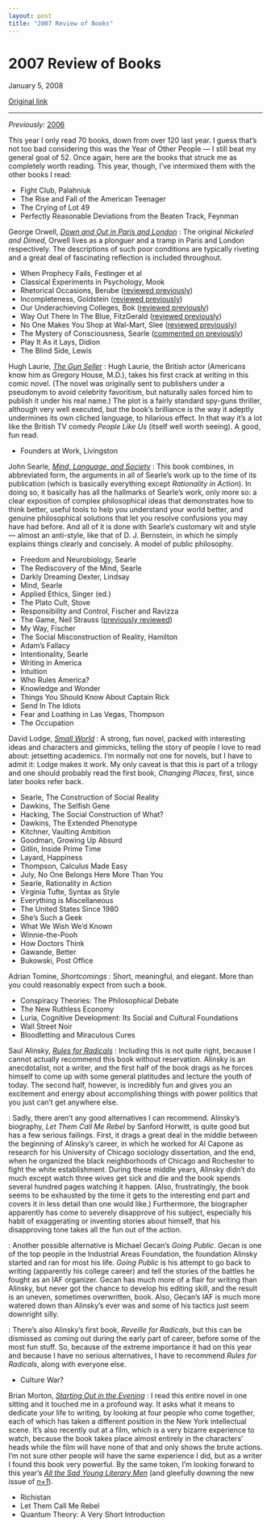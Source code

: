 ```yaml
---
layout: post
title: "2007 Review of Books"
---
```

2007 Review of Books
====================

January 5, 2008

[Original link](http://www.aaronsw.com/weblog/books2007)

* * * * *

*Previously:* [2006](http://www.aaronsw.com/weblog/books2006)

This year I only read 70 books, down from over 120 last year. I guess
that’s not too bad considering this was the Year of Other People — I
still beat my general goal of 52. Once again, here are the books that
struck me as completely worth reading. This year, though, I’ve
intermixed them with the other books I read:

-   Fight Club, Palahniuk
-   The Rise and Fall of the American Teenager
-   The Crying of Lot 49
-   Perfectly Reasonable Deviations from the Beaten Track, Feynman

George Orwell, *[Down and Out in Paris and London](http://www.orwell.ru/library/novels/Down_and_Out_in_Paris_and_London/english/)* 
:   The original *Nickeled and Dimed*, Orwell lives as a plonguer and a
    tramp in Paris and London respectively. The descriptions of such
    poor conditions are typically riveting and a great deal of
    fascinating reflection is included throughout.

-   When Prophecy Fails, Festinger et al
-   Classical Experiments in Psychology, Mook
-   Rhetorical Occasions, Berube ([reviewed
    previously](http://www.aaronsw.com/weblog/rhetocc))
-   Incompleteness, Goldstein ([reviewed
    previously](http://www.aaronsw.com/weblog/godel))
-   Our Underachieving Colleges, Bok ([reviewed
    previously](http://www.aaronsw.com/weblog/underbok))
-   Way Out There In The Blue, FitzGerald ([reviewed
    previously](http://www.aaronsw.com/weblog/intheblue))
-   No One Makes You Shop at Wal-Mart, Slee ([reviewed
    previously](http://www.aaronsw.com/weblog/nobodyshops))
-   The Mystery of Consciousness, Searle ([commented on
    previously](http://www.aaronsw.com/weblog/searle))
-   Play It As it Lays, Didion
-   The Blind Side, Lewis

Hugh Laurie, *[The Gun Seller](http://books.theinfo.org/go/067102082X)* 
:   Hugh Laurie, the British actor (Americans know him as Gregory House,
    M.D.), takes his first crack at writing in this comic novel. (The
    novel was originally sent to publishers under a pseudonym to avoid
    celebrity favoritism, but naturally sales forced him to publish it
    under his real name.) The plot is a fairly standard spy-guns
    thriller, although very well executed, but the book’s brilliance is
    the way it adeptly undermines its own cliched language, to hilarious
    effect. In that way it’s a lot like the British TV comedy *People
    Like Us* (itself well worth seeing). A good, fun read.

-   Founders at Work, Livingston

John Searle, *[Mind, Language, and Society](http://books.theinfo.org/go/0465045219)* 
:   This book combines, in abbreviated form, the arguments in all of
    Searle’s work up to the time of its publication (which is basically
    everything except *Rationality in Action*). In doing so, it
    basically has all the hallmarks of Searle’s work, only more so: a
    clear exposition of complex philosophical ideas that demonstrates
    how to think better, useful tools to help you understand your world
    better, and genuine philosophical solutions that let you resolve
    confusions you may have had before. And all of it is done with
    Searle’s customary wit and style — almost an anti-style, like that
    of D. J. Bernstein, in which he simply explains things clearly and
    concisely. A model of public philosophy.

-   Freedom and Neurobiology, Searle
-   The Rediscovery of the Mind, Searle
-   Darkly Dreaming Dexter, Lindsay
-   Mind, Searle
-   Applied Ethics, Singer (ed.)
-   The Plato Cult, Stove
-   Responsibility and Control, Fischer and Ravizza
-   The Game, Neil Strauss ([previously
    reviewed](http://www.aaronsw.com/weblog/thegame))
-   My Way, Fischer
-   The Social Misconstruction of Reality, Hamilton
-   Adam’s Fallacy
-   Intentionality, Searle
-   Writing in America
-   Intuition
-   Who Rules America?
-   Knowledge and Wonder
-   Things You Should Know About Captain Rick
-   Send In The Idiots
-   Fear and Loathing in Las Vegas, Thompson
-   The Occupation

David Lodge, *[Small World](http://books.theinfo.org/go/0140072659)* 
:   A strong, fun novel, packed with interesting ideas and characters
    and gimmicks, telling the story of people I love to read about:
    jetsetting academics. I’m normally not one for novels, but I have to
    admit it: Lodge makes it work. My only caveat is that this is part
    of a trilogy and one should probably read the first book, *Changing
    Places*, first, since later books refer back.

-   Searle, The Construction of Social Reality
-   Dawkins, The Selfish Gene
-   Hacking, The Social Construction of What?
-   Dawkins, The Extended Phenotype
-   Kitchner, Vaulting Ambition
-   Goodman, Growing Up Absurd
-   Gitlin, Inside Prime Time
-   Layard, Happiness
-   Thompson, Calculus Made Easy
-   July, No One Belongs Here More Than You
-   Searle, Rationality in Action
-   Virginia Tufte, Syntax as Style
-   Everything is Miscellaneous
-   The United States Since 1980
-   She’s Such a Geek
-   What We Wish We’d Known
-   Winnie-the-Pooh
-   How Doctors Think
-   Gawande, Better
-   Bukowski, Post Office

Adrian Tomine, *Shortcomings* 
:   Short, meaningful, and elegant. More than you could reasonably
    expect from such a book.

-   Conspiracy Theories: The Philosophical Debate
-   The New Ruthless Economy
-   Luria, Cognitive Development: Its Social and Cultural Foundations
-   Wall Street Noir
-   Bloodletting and Miraculous Cures

Saul Alinsky, *[Rules for Radicals](http://books.theinfo.org/go/0679721134)* 
:   Including this is not quite right, because I cannot actually
    recommend this book without reservation. Alinsky is an anecdotalist,
    not a writer, and the first half of the book drags as he forces
    himself to come up with some general platitudes and lecture the
    youth of today. The second half, however, is incredibly fun and
    gives you an excitement and energy about accomplishing things with
    power politics that you just can’t get anywhere else.

:   Sadly, there aren’t any good alternatives I can recommend. Alinsky’s
    biography, *Let Them Call Me Rebel* by Sanford Horwitt, is quite
    good but has a few serious failings. First, it drags a great deal in
    the middle between the beginning of Alinsky’s career, in which he
    worked for Al Capone as research for his University of Chicago
    sociology dissertation, and the end, when he organized the black
    neighborhoods of Chicago and Rochester to fight the white
    establishment. During these middle years, Alinsky didn’t do much
    except watch three wives get sick and die and the book spends
    several hundred pages watching it happen. (Also, frustratingly, the
    book seems to be exhausted by the time it gets to the interesting
    end part and covers it in less detail than one would like.)
    Furthermore, the biographer apparently has come to severely
    disapprove of his subject, especially his habit of exaggerating or
    inventing stories about himself, that his disapproving tone takes
    all the fun out of the action.

:   Another possible alternative is Michael Gecan’s *Going Public*.
    Gecan is one of the top people in the Industrial Areas Foundation,
    the foundation Alinsky started and ran for most his life. *Going
    Public* is his attempt to go back to writing (apparently his college
    career) and tell the stories of the battles he fought as an IAF
    organizer. Gecan has much more of a flair for writing than Alinsky,
    but never got the chance to develop his editing skill, and the
    result is an uneven, sometimes overwritten, book. Also, Gecan’s IAF
    is much more watered down than Alinsky’s ever was and some of his
    tactics just seem downright silly.

:   There’s also Alinsky’s first book, *Reveille for Radicals*, but this
    can be dismissed as coming out during the early part of career,
    before some of the most fun stuff. So, because of the extreme
    importance it had on this year and because I have no serious
    alternatives, I have to recommend *Rules for Radicals*, along with
    everyone else.

-   Culture War?

Brian Morton, *[Starting Out in the Evening](http://books.theinfo.org/go/0156033410)* 
:   I read this entire novel in one sitting and it touched me in a
    profound way. It asks what it means to dedicate your life to
    writing, by looking at four people who come together, each of which
    has taken a different position in the New York intellectual scene.
    It’s also recently out at a film, which is a very bizarre experience
    to watch, because the book takes place almost entirely in the
    characters’ heads while the film will have none of that and only
    shows the brute actions. I’m not sure other people will have the
    same experience I did, but as a writer I found this book very
    powerful. By the same token, I’m looking forward to this year’s
    *[All the Sad Young Literary
    Men](http://books.theinfo.org/go/0670018554)* (and gleefully downing
    the new issue of *[n+1](http://nplusonemag.com/)*).

-   Richistan
-   Let Them Call Me Rebel
-   Quantum Theory: A Very Short Introduction

